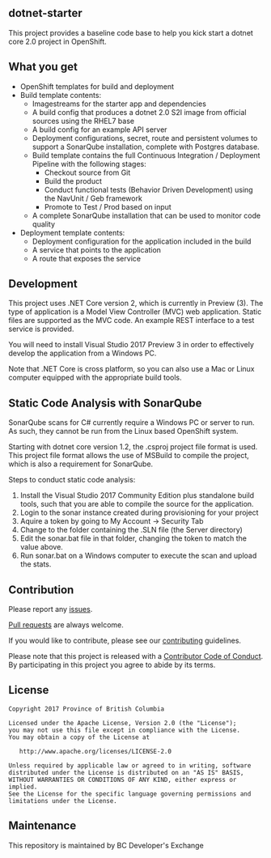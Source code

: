 dotnet-starter
-----------------
This project provides a baseline code base to help you kick start a dotnet core 2.0 project in OpenShift.

What you get
------------
- OpenShift templates for build and deployment
- Build template contents:
	- Imagestreams for the starter app and dependencies
	- A build config that produces a dotnet 2.0 S2I image from official sources using the RHEL7 base
	- A build config for an example API server
	- Deployment configurations, secret, route and persistent volumes to support a SonarQube installation, complete with Postgres database.
	- Build template contains the full Continuous Integration / Deployment Pipeline with the following stages:
		- Checkout source from Git
		- Build the product
		- Conduct functional tests (Behavior Driven Development) using the NavUnit / Geb framework
		- Promote to Test / Prod based on input
	- A complete SonarQube installation that can be used to monitor code quality
- Deployment template contents:
	- Deployment configuration for the application included in the build
	- A service that points to the application
	- A route that exposes the service

Development
-----------
This project uses .NET Core version 2, which is currently in Preview (3).  The type of application is a Model View Controller (MVC) web application.  Static files are supported as the MVC code.  An example REST interface to a test service is provided.

You will need to install Visual Studio 2017 Preview 3 in order to effectively develop the application from a Windows PC.

Note that .NET Core is cross platform, so you can also use a Mac or Linux computer equipped with the appropriate build tools.  

Static Code Analysis with SonarQube
-------------------------------------

SonarQube scans for C# currently require a Windows PC or server to run.  As such, they cannot be run from the Linux based OpenShift system.

Starting with dotnet core version 1.2, the .csproj project file format is used.  This project file format allows the use of MSBuild to compile the project, which is also a requirement for SonarQube.


Steps to conduct static code analysis:
1) Install the Visual Studio 2017 Community Edition plus standalone build tools, such that you are able to compile the source for the application.
2) Login to the sonar instance created during provisioning for your project
3) Aquire a token by going to My Account -> Security Tab
4) Change to the folder containing the .SLN file (the Server directory)
5) Edit the sonar.bat file in that folder, changing the token to match the value above.
6) Run sonar.bat on a Windows computer to execute the scan and upload the stats.

Contribution
------------

Please report any [issues](https://github.com/bcgov/dotnet-starter/issues).

[Pull requests](https://github.com/bcgov/dotnet-starter/pulls) are always welcome.

If you would like to contribute, please see our [contributing](CONTRIBUTING.md) guidelines.

Please note that this project is released with a [Contributor Code of Conduct](CODE_OF_CONDUCT.md). By participating in this project you agree to abide by its terms.

License
-------

    Copyright 2017 Province of British Columbia

    Licensed under the Apache License, Version 2.0 (the "License");
    you may not use this file except in compliance with the License.
    You may obtain a copy of the License at 

       http://www.apache.org/licenses/LICENSE-2.0

    Unless required by applicable law or agreed to in writing, software
    distributed under the License is distributed on an "AS IS" BASIS,
    WITHOUT WARRANTIES OR CONDITIONS OF ANY KIND, either express or implied.
    See the License for the specific language governing permissions and
    limitations under the License.

Maintenance
-----------

This repository is maintained by BC Developer's Exchange
